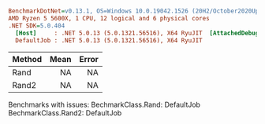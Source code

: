``` ini

BenchmarkDotNet=v0.13.1, OS=Windows 10.0.19042.1526 (20H2/October2020Update)
AMD Ryzen 5 5600X, 1 CPU, 12 logical and 6 physical cores
.NET SDK=5.0.404
  [Host]     : .NET 5.0.13 (5.0.1321.56516), X64 RyuJIT  [AttachedDebugger]
  DefaultJob : .NET 5.0.13 (5.0.1321.56516), X64 RyuJIT


```
| Method | Mean | Error |
|------- |-----:|------:|
|   Rand |   NA |    NA |
|  Rand2 |   NA |    NA |

Benchmarks with issues:
  BechmarkClass.Rand: DefaultJob
  BechmarkClass.Rand2: DefaultJob
